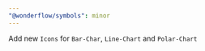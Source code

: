 ```yaml
---
"@wonderflow/symbols": minor
---
```


Add new `Icons` for `Bar-Char`, `Line-Chart` and `Polar-Chart`
